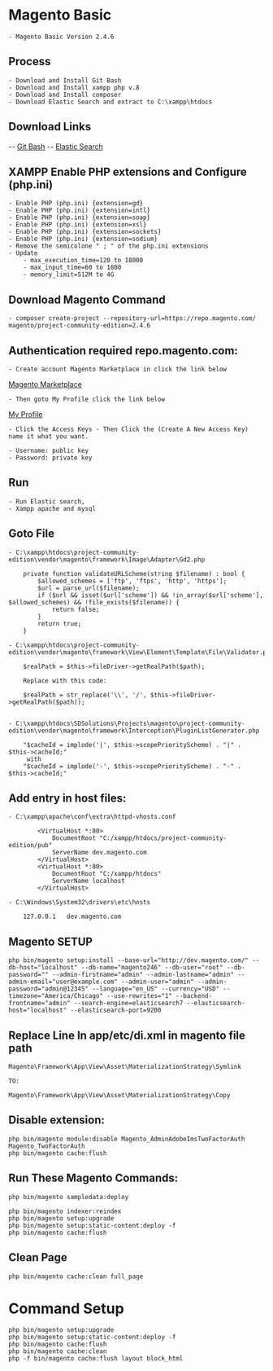 # Magento Basic

    - Magento Basic Version 2.4.6

## Process

    - Download and Install Git Bash
    - Download and Install xampp php v.8
    - Download and Install composer
    - Download Elastic Search and extract to C:\xampp\htdocs

## Download Links
-- [Git Bash](https://git-scm.com/downloads)
-- [Elastic Search](https://artifacts.elastic.co/downloads/elasticsearch/elasticsearch-7.16.3-windows-x86_64.zip)

## XAMPP Enable PHP extensions and Configure (php.ini)

    - Enable PHP (php.ini) {extension=gd}
    - Enable PHP (php.ini) {extension=intl}
    - Enable PHP (php.ini) {extension=soap}
    - Enable PHP (php.ini) {extension=xsl}
    - Enable PHP (php.ini) {extension=sockets}
    - Enable PHP (php.ini) {extension=sodium}
    - Remove the semicolone " ; " of the php.ini extensions
    - Update
        - max_execution_time=120 to 18000
        - max_input_time=60 to 1800
        - memory_limit=512M to 4G

## Download Magento Command

    - composer create-project --repository-url=https://repo.magento.com/ magento/project-community-edition=2.4.6

## Authentication required repo.magento.com:

    - Create account Magento Marketplace in click the link below

[Magento Marketplace](https://marketplace.magento.com/)

    - Then goto My Profile click the link below

[My Profile](https://marketplace.magento.com/customer/account/)

    - Click the Access Keys - Then Click the (Create A New Access Key) name it what you want.

    - Username: public key
    - Password: private key

## Run

    - Run Elastic search,
    - Xampp apache and mysql

## Goto File

    - C:\xampp\htdocs\project-community-edition\vendor\magento\framework\Image\Adapter\Gd2.php

```
    private function validateURLScheme(string $filename) : bool {
        $allowed_schemes = ['ftp', 'ftps', 'http', 'https'];
        $url = parse_url($filename);
        if ($url && isset($url['scheme']) && !in_array($url['scheme'], $allowed_schemes) && !file_exists($filename)) {
            return false;
        }
        return true;
    }

```

    - C:\xampp\htdocs\project-community-edition\vendor\magento\framework\View\Element\Template\File\Validator.php

        $realPath = $this->fileDriver->getRealPath($path);

        Replace with this code:

        $realPath = str_replace('\\', '/', $this->fileDriver->getRealPath($path));
        

    - C:\xampp\htdocs\SDSolutions\Projects\magento\project-community-edition\vendor\magento\framework\Interception\PluginListGenerator.php
    
        "$cacheId = implode('|', $this->scopePriorityScheme) . "|" . $this->cacheId;" 
         with
        "$cacheId = implode('-', $this->scopePriorityScheme) . "-" . $this->cacheId;"

## Add entry in host files:

    - C:\xampp\apache\conf\extra\httpd-vhosts.conf

```
        <VirtualHost *:80>
            DocumentRoot "C:/xampp/htdocs/project-community-edition/pub"
            ServerName dev.magento.com
        </VirtualHost>
        <VirtualHost *:80>
            DocumentRoot "C:/xampp/htdocs"
            ServerName localhost
        </VirtualHost>
```

    - C:\Windows\System32\drivers\etc\hosts

        127.0.0.1   dev.magento.com

## Magento SETUP

```
php bin/magento setup:install --base-url="http://dev.magento.com/" --db-host="localhost" --db-name="magento246" --db-user="root" --db-password="" --admin-firstname="admin" --admin-lastname="admin" --admin-email="user@example.com" --admin-user="admin" --admin-password="admin@12345" --language="en_US" --currency="USD" --timezone="America/Chicago" --use-rewrites="1" --backend-frontname="admin" --search-engine=elasticsearch7 --elasticsearch-host="localhost" --elasticsearch-port=9200
```

## Replace Line In app/etc/di.xml in magento file path

    Magento\Framework\App\View\Asset\MaterializationStrategy\Symlink

    TO:

    Magento\Framework\App\View\Asset\MaterializationStrategy\Copy

## Disable extension:

    php bin/magento module:disable Magento_AdminAdobeImsTwoFactorAuth Magento_TwoFactorAuth
    php bin/magento cache:flush

## Run These Magento Commands:

    php bin/magento sampledata:deploy

    php bin/magento indexer:reindex
    php bin/magento setup:upgrade
    php bin/magento setup:static-content:deploy -f
    php bin/magento cache:flush

## Clean Page 
    php bin/magento cache:clean full_page
    
# Command Setup
    php bin/magento setup:upgrade
    php bin/magento setup:static-content:deploy -f
    php bin/magento cache:flush
    php bin/magento cache:clean
    php -f bin/magento cache:flush layout block_html
